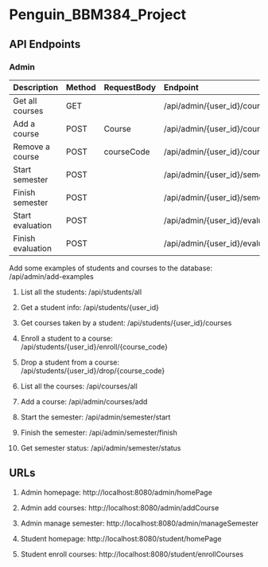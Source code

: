 # Penguin_BBM384_Project


## API Endpoints

### Admin
| Description     | Method | RequestBody | Endpoint |
| :---------------| :------| :-----------| :--------|
| Get all courses | GET    |             |/api/admin/{user_id}/courses |
| Add a course    | POST   | Course      | /api/admin/{user_id}/courses/add |
| Remove a course | POST   | courseCode  | /api/admin/{user_id}/courses/remove |
| Start semester  | POST   |             | /api/admin/{user_id}/semester/start |
| Finish semester | POST   |             | /api/admin/{user_id}/semester/finish |
| Start evaluation | POST  |             | /api/admin/{user_id}/evaluation/start |
| Finish evaluation | POST |             | /api/admin/{user_id}/evaluation/finish |



Add some examples of students and courses to the database: /api/admin/add-examples

1. List all the students: /api/students/all
2. Get a student info: /api/students/{user_id}
3. Get courses taken by a student: /api/students/{user_id}/courses
4. Enroll a student to a course: /api/students/{user_id}/enroll/{course_code}
5. Drop a student from a course: /api/students/{user_id}/drop/{course_code}

6. List all the courses: /api/courses/all

7. Add a course: /api/admin/courses/add
8. Start the semester: /api/admin/semester/start
9. Finish the semester: /api/admin/semester/finish
10. Get semester status: /api/admin/semester/status


## URLs

1. Admin homepage: http://localhost:8080/admin/homePage
2. Admin add courses: http://localhost:8080/admin/addCourse
3. Admin manage semester: http://localhost:8080/admin/manageSemester

4. Student homepage: http://localhost:8080/student/homePage
5. Student enroll courses: http://localhost:8080/student/enrollCourses
